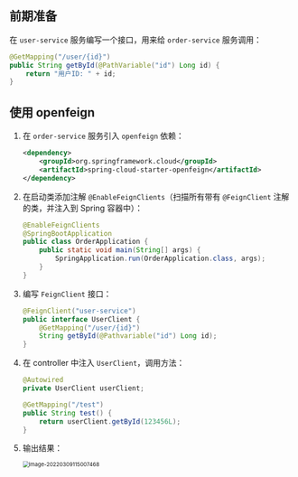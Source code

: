 ## 前期准备

在 ```user-service``` 服务编写一个接口，用来给 ```order-service``` 服务调用：

```java
@GetMapping("/user/{id}")
public String getById(@PathVariable("id") Long id) {
    return "用户ID: " + id;
}
```

## 使用 openfeign

1. 在 ```order-service``` 服务引入 ```openfeign``` 依赖：
    ```xml
    <dependency>
        <groupId>org.springframework.cloud</groupId>
        <artifactId>spring-cloud-starter-openfeign</artifactId>
    </dependency>
    ```
    
2. 在启动类添加注解 ```@EnableFeignClients```（扫描所有带有 ```@FeignClient``` 注解的类，并注入到 Spring 容器中）：

    ```java
    @EnableFeignClients
    @SpringBootApplication
    public class OrderApplication {
        public static void main(String[] args) {
            SpringApplication.run(OrderApplication.class, args);
        }
    }
    ```

3. 编写 ```FeignClient``` 接口：

    ```java
    @FeignClient("user-service")
    public interface UserClient {
        @GetMapping("/user/{id}")
        String getById(@Pathvariable("id") Long id);
    }
    ```

4. 在 controller 中注入 ```UserClient```，调用方法：

    ```java
    @Autowired
    private UserClient userClient;
    
    @GetMapping("/test")
    public String test() {
        return userClient.getById(123456L);
    }
    ```

5. 输出结果：

    <img src="D:\学习笔记\技术相关\SpringCloudAlibaba\Untitled.assets\image-20220309115007468.png" alt="image-20220309115007468" style="zoom:67%;" />
